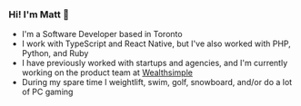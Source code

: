 ### Hi! I'm Matt 👋

- I'm a Software Developer based in Toronto
- I work with TypeScript and React Native, but I've also worked with PHP, Python, and Ruby
- I have previously worked with startups and agencies, and I'm currently working on the product team at [Wealthsimple](https://www.wealthsimple.com/en-ca/)
- During my spare time I weightlift, swim, golf, snowboard, and/or do a lot of PC gaming
